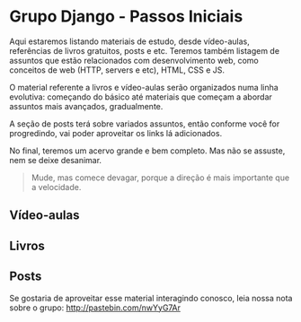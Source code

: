 # Grupo Django - Passos Iniciais

Aqui estaremos listando materiais de estudo, desde vídeo-aulas, referências de livros gratuitos, posts e etc. Teremos também listagem de assuntos que estão relacionados com desenvolvimento web, como conceitos de web (HTTP, servers e etc), HTML, CSS e JS.

O material referente a livros e vídeo-aulas serão organizados numa linha evolutiva: começando do básico até materiais que começam a abordar assuntos mais avançados, gradualmente.

A seção de posts terá sobre variados assuntos, então conforme você for progredindo, vai poder aproveitar os links lá adicionados.

No final, teremos um acervo grande e bem completo. Mas não se assuste, nem se deixe desanimar.
> Mude, mas comece devagar, porque a direção é mais importante que a velocidade.

## Vídeo-aulas

## Livros

## Posts

Se gostaria de aproveitar esse material interagindo conosco, leia nossa nota sobre o grupo: http://pastebin.com/nwYyG7Ar

